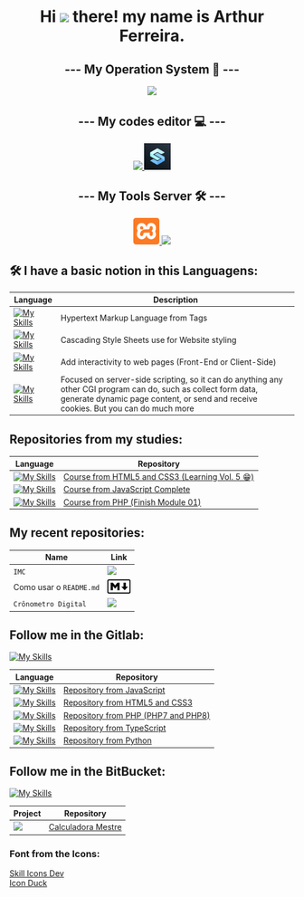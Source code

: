 <h1 align="center">Hi <img src="https://raw.githubusercontent.com/kaueMarques/kaueMarques/master/hi.gif" height="30"> there! my name is <strong>Arthur Ferreira</strong>.</h1>

<h2 align="center">--- My Operation System 🔧 ---</h2>
<p align="center">
  <a her="https://skillicons.dev">
    <img src="https://skillicons.dev/icons?i=windows" />
  </a>
</p>

<h2 align="center">--- My codes editor 💻 ---</h2>
<p align="center">
  <a href="https://skillicons.dev">
    <img src="https://skillicons.dev/icons?i=vscode,pycharm,mysql" />
  </a>
  <a href="https://spck.io/">
    <img src="icons/spck-code-editor-icon.png" heigth="47px" width="47px" />
  </a>
</p>

<h2 align="center">--- My Tools Server 🛠 ---</h2>
<p align="center">
  <a href="https://iconduck.com/icons/95096/xampp">
    <img src="icons/xampp.svg" height="47px" />
  </a>
  <a href="https://skillicons.dev">
    <img src="https://skillicons.dev/icons?i=nodejs" />
  </a>
</p>

## 🛠 I have a basic notion in this Languagens:
| Language | Description |
|------------|-----------|
| [![My Skills](https://skillicons.dev/icons?i=html)](https://skillicons.dev) | Hypertext Markup Language from Tags |
| [![My Skills](https://skillicons.dev/icons?i=css)](https://skillicons.dev) | Cascading Style Sheets use for Website styling |
| [![My Skills](https://skillicons.dev/icons?i=js)](https://skillicons.dev) | Add interactivity to web pages (Front-End or Client-Side) |
| [![My Skills](https://skillicons.dev/icons?i=php)](https://skillicons.dev) | Focused on server-side scripting, so it can do anything any other CGI program can do, such as collect form data, generate dynamic page content, or send and receive cookies. But you can do much more |

## Repositories from my studies:
| Language | Repository |
|------------|-----------|
| [![My Skills](https://skillicons.dev/icons?i=html,css)](https://skillicons.dev) | [Course from HTML5 and CSS3 (Learning Vol. 5 😁)](https://github.com/arthurferreira-dev/HTML---CSS) |
| [![My Skills](https://skillicons.dev/icons?i=js)](https://skillicons.dev) | [Course from JavaScript Complete](https://github.com/arthurferreira-dev/Javascript) |
| [![My Skills](https://skillicons.dev/icons?i=php)](https://skillicons.dev) | [Course from PHP (Finish Module 01)](https://github.com/arthurferreira-dev/PHP-Moderno) |

## My recent repositories:
| Name | Link |
| ---- | ---- |
| ``IMC`` | <a href="https://github.com/arthurferreira-dev/Indice-de-Massa-Corporal-IMC" align="center"><img src="https://external-content.duckduckgo.com/iu/?u=https%3A%2F%2Fupload.wikimedia.org%2Fwikipedia%2Fcommons%2F6%2F6a%2FJavaScript-logo.png&f=1&nofb=1&ipt=baf76d4b80e456aad02bd8dafba5651d0ec5fb2497189e113ea0bcb54f011a3a" height="30"></a>
| Como usar o ``README.md`` | <a href="https://github.com/arthurferreira-dev/Como-usar-o-README.md"><img src="icons/5883-markdown.svg" height="25"></a> |
| ``Crônometro Digital`` | <a href="https://github.com/arthurferreira-dev/Cronometro-Digital"><img src="https://external-content.duckduckgo.com/iu/?u=https%3A%2F%2Fa-static.mlcdn.com.br%2F1500x1500%2Fcronometro-de-mao-digital-esportivo-com-bussola-monaliza%2Fcomercialize%2F9603569166%2Fd71bd631cc0be55c8fe43d0faa55eb1b.jpg&f=1&nofb=1&ipt=fa5558f486cd02bc388fa98ad1c951497b77c63a54efefea4d2fd86d33ec44f0" height="50"></a> |

## Follow me in the Gitlab:
[![My Skills](https://skillicons.dev/icons?i=gitlab)](https://skillicons.dev)

| Language | Repository |
|------------|-----------|
| [![My Skills](https://skillicons.dev/icons?i=js)](https://skillicons.dev) | [Repository from JavaScript](https://gitlab.com/arthurferreira-dev/Javascript) |
| [![My Skills](https://skillicons.dev/icons?i=html,css)](https://skillicons.dev) |[Repository from HTML5 and CSS3](https://gitlab.com/arthurferreira-dev/HTML-CSS) |
| [![My Skills](https://skillicons.dev/icons?i=php)](https://skillicons.dev) | [Repository from PHP (PHP7 and PHP8)](https://gitlab.com/arthurferreira-dev/PHP-Moderno) |
| [![My Skills](https://skillicons.dev/icons?i=ts)](https://skillicons.dev) | [Repository from TypeScript](https://gitlab.com/arthurferreira-dev/TypeScript) |
| [![My Skills](https://skillicons.dev/icons?i=py)](https://skillicons.dev) | [Repository from Python](https://gitlab.com/arthurferreira-dev/Python) |

## Follow me in the BitBucket:
[![My Skills](https://skillicons.dev/icons?i=bitbucket)](https://skillicons.dev)

| Project | Repository |
|------------|-----------|
| <img src="https://skillicons.dev/icons?i=js" /> | [Calculadora Mestre](https://bitbucket.org/arthurferreira-dev/calculadora-mestre/src/main/) |

### Font from the Icons:
<a href="https://skillicons.dev" target="_blank">Skill Icons Dev</a>
<br>
<a href="https://iconduck.com" target="_blank">Icon Duck</a>